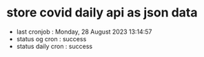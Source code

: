 # store covid daily api as json data

- last cronjob : Monday, 28 August 2023 13:14:57
- status og cron : success
- status daily cron : success
      
      
